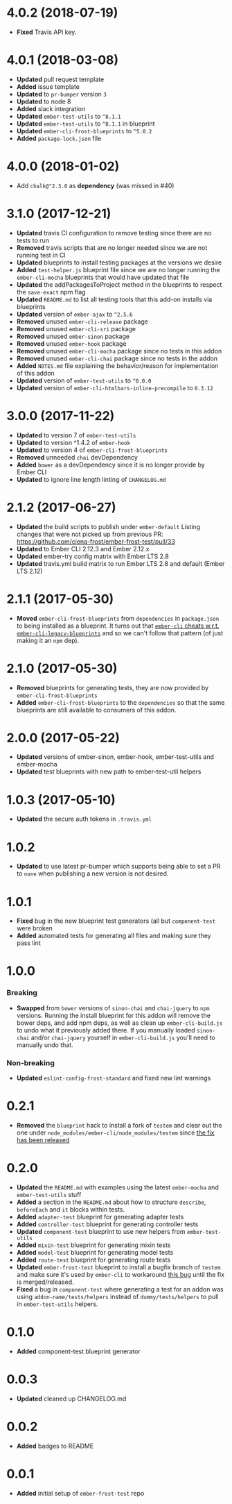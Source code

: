# 4.0.2 (2018-07-19)

* **Fixed** Travis API key.


# 4.0.1 (2018-03-08)
* **Updated** pull request template
* **Added** issue template
* **Updated** to `pr-bumper` version `3`
* **Updated** to node 8
* **Added** slack integration
* **Updated** `ember-test-utils` to `^8.1.1`
* **Updated** `ember-test-utils` to `^8.1.1` in blueprint
* **Updated** `ember-cli-frost-blueprints` to `^5.0.2`
* **Added** `package-lock.json` file

# 4.0.0 (2018-01-02)
* Add `chalk@^2.3.0` as **dependency** (was missed in #40)

# 3.1.0 (2017-12-21)
* **Updated** travis CI configuration to remove testing since there are no tests to run
* **Removed** travis scripts that are no longer needed since we are not running test in CI
* **Updated** blueprints to install testing packages at the versions we desire
* **Added** `test-helper.js` blueprint file since we are no longer running the `ember-cli-mocha` blueprints that would have updated that file
* **Updated** the addPackagesToProject method in the blueprints to respect the `save-exact` npm flag
* **Updated** `README.md` to list all testing tools that this add-on installs via blueprints
* **Updated** version of `ember-ajax` to `^2.5.6`
* **Removed** unused `ember-cli-release` package
* **Removed** unused `ember-cli-sri` package
* **Removed** unused `ember-sinon` package
* **Removed** unused `ember-hook` package
* **Removed** unused `ember-cli-mocha` package since no tests in this addon
* **Removed** unused `ember-cli-chai` package since no tests in the addon
* **Added** `NOTES.md` file explaining the behavior/reason for implementation of this addon
* **Updated** version of `ember-test-utils` to `^8.0.0`
* **Updated** version of `ember-cli-htmlbars-inline-precompile` to `0.3.12`


# 3.0.0 (2017-11-22)
* **Updated** to version 7 of `ember-test-utils`
* **Updated** to version ^1.4.2 of `ember-hook`
* **Updated** to version 4 of `ember-cli-frost-blueprints`
* **Removed** unneeded `chai` devDependency
* **Added** `bower` as a devDependency since it is no longer provide by Ember CLI
* **Updated** to ignore line length linting of `CHANGELOG.md`

# 2.1.2 (2017-06-27)
* **Updated** the build scripts to publish under `ember-default`
Listing changes that were not picked up from previous PR: https://github.com/ciena-frost/ember-frost-test/pull/33
* **Updated** to Ember CLI 2.12.3 and Ember 2.12.x
* **Updated** ember-try config matrix with Ember LTS 2.8
* **Updated** travis.yml build matrix to run Ember LTS 2.8 and default (Ember LTS 2.12) 

# 2.1.1 (2017-05-30)
 * **Moved** `ember-cli-frost-blueprints` from `dependencies` in `package.json` to being installed as a blueprint. It turns out that [`ember-cli` cheats w.r.t. `ember-cli-legacy-blueprints`](https://github.com/ember-cli/ember-cli/blob/v2.8.0/lib/models/project.js#L347) and so we can't follow that pattern (of just making it an `npm` dep). 


# 2.1.0 (2017-05-30)
* **Removed** blueprints for generating tests, they are now provided by `ember-cli-frost-blueprints`
* **Added** `ember-cli-frost-blueprints` to the `dependencies` so that the same blueprints are still available to consumers of this addon. 


# 2.0.0 (2017-05-22)
* **Updated** versions of ember-sinon, ember-hook, ember-test-utils and ember-mocha
* **Updated** test blueprints with new path to ember-test-util helpers

# 1.0.3 (2017-05-10)
* **Updated** the secure auth tokens in `.travis.yml`


# 1.0.2
* **Updated** to use latest pr-bumper which supports being able to set a PR to `none` when publishing a new version is not desired.

# 1.0.1

* **Fixed** bug in the new blueprint test generators (all but `component-test` were broken
* **Added** automated tests for generating all files and making sure they pass lint


# 1.0.0
### Breaking
* **Swapped**  from `bower` versions of `sinon-chai` and `chai-jquery` to `npm` versions. Running the install
blueprint for this addon will remove the bower deps, and add npm deps, as well as clean up `ember-cli-build.js`
to undo what it previously added there. If you manually loaded `sinon-chai` and/or `chai-jquery` yourself in
`ember-cli-build.js` you'll need to manually undo that.

### Non-breaking
* **Updated** `eslint-config-frost-standard` and fixed new lint warnings


# 0.2.1

* **Removed** the `blueprint` hack to install a fork of `testem` and clear out the one under
`node_modules/ember-cli/node_modules/testem` since [the fix has been released](https://github.com/testem/testem/releases/tag/v1.14.1)


# 0.2.0

* **Updated** the `README.md` with examples using the latest `ember-mocha` and `ember-test-utils` stuff
* **Added** a section in the `README.md` about how to structure `describe`, `beforeEach` and `it` blocks within tests.
* **Added** `adapter-test` blueprint for generating adapter tests
* **Added** `controller-test` blueprint for generating controller tests
* **Updated** `component-test` blueprint to use new helpers from `ember-test-utils`
* **Added** `mixin-test` blueprint for generating mixin tests
* **Added** `model-test` blueprint for generating model tests
* **Added** `route-test` blueprint for generating route tests
* **Updated** `ember-frost-test` blueprint to install a bugfix branch of `testem` and make sure it's used by
`ember-cli` to workaround [this bug](https://github.com/testem/testem/issues/1043) until the fix is merged/released.
* **Fixed** a bug in `component-test` where generating a test for an addon was using `addon-name/tests/helpers`
instead of `dummy/tests/helpers` to pull in `ember-test-utils` helpers.

# 0.1.0
* **Added** component-test blueprint generator


# 0.0.3
* **Updated** cleaned up CHANGELOG.md


# 0.0.2
* **Added** badges to README

# 0.0.1
* **Added** initial setup of `ember-frost-test` repo

